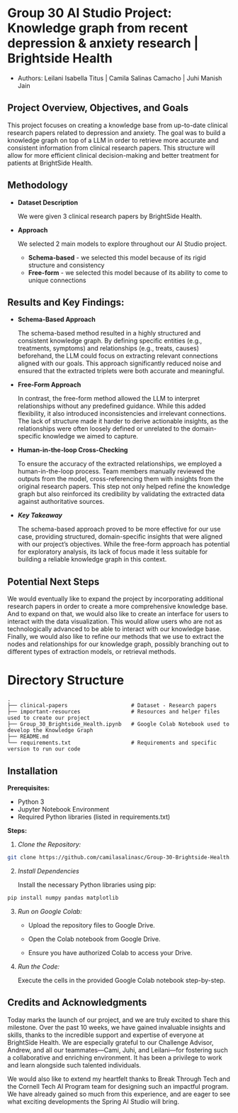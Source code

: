 # Group 30 AI Studio Project: Knowledge graph from recent depression & anxiety research | Brightside Health
- Authors: Leilani Isabella Titus | Camila Salinas Camacho | Juhi Manish Jain

## Project Overview, Objectives, and Goals

This project focuses on creating a knowledge base from up-to-date clinical research papers related to depression and anxiety. The goal was to build a knowledge graph on top of a LLM in order to retrieve more accurate and consistent information from clinical research papers. This structure will allow for more efficient clinical decision-making and better treatment for patients at BrightSide Health.

## Methodology

- **Dataset Description**

   We were given 3 clinical research papers by BrightSide Health. 

- **Approach**

  We selected 2 main models to explore throughout our AI Studio project.

    - **Schema-based** - we selected this model because of its rigid structure and consistency
     - **Free-form** - we selected this model because of its ability to come to unique connections

## Results and Key Findings:

- **Schema-Based Approach**

  The schema-based method resulted in a highly structured and consistent knowledge graph. By defining specific entities (e.g., treatments, symptoms) and relationships (e.g., treats, causes) beforehand, the LLM could focus on extracting relevant connections aligned with our goals. This approach significantly reduced noise and ensured that the extracted triplets were both accurate and meaningful.

- **Free-Form Approach**

  In contrast, the free-form method allowed the LLM to interpret relationships without any predefined guidance. While this added flexibility, it also introduced inconsistencies and irrelevant connections. The lack of structure made it harder to derive actionable insights, as the relationships were often loosely defined or unrelated to the domain-specific knowledge we aimed to capture.

- **Human-in-the-loop Cross-Checking**

  To ensure the accuracy of the extracted relationships, we employed a human-in-the-loop process. Team members manually reviewed the outputs from the model, cross-referencing them with insights from the original research papers. This step not only helped refine the knowledge graph but also reinforced its credibility by validating the extracted data against authoritative sources.

- _**Key Takeaway**_

  The schema-based approach proved to be more effective for our use case, providing structured, domain-specific insights that were aligned with our project’s objectives. While the free-form approach has potential for exploratory analysis, its lack of focus made it less suitable for building a reliable knowledge graph in this context.

## Potential Next Steps

We would eventually like to expand the project by incorporating additional research papers in order to create a more comprehensive knowledge base. And to expand on that, we would also like to create an interface for users to interact with the data visualization. This would allow users who are not as technologically advanced to be able to interact with our knowledge base. Finally, we would also like to refine our methods that we use to extract the nodes and relationships for our knowledge graph, possibly branching out to different types of extraction models, or retrieval methods.


# Directory Structure
```
.
├── clinical-papers                    # Dataset - Research papers
├── important-resources                # Resources and helper files used to create our project
├── Group_30_Brightside_Health.ipynb   # Google Colab Notebook used to develop the Knowledge Graph
├── README.md
└── requirements.txt                   # Requirements and specific version to run our code
```

## Installation

**Prerequisites:**
- Python 3
- Jupyter Notebook Environment
- Required Python libraries (listed in requirements.txt)

**Steps:**

1. _Clone the Repository:_

```bash 
git clone https://github.com/camilasalinasc/Group-30-Brightside-Health.git cd Group-30-Brightside-Health.git

```
  
2. _Install Dependencies_

   Install the necessary Python libraries using pip:

```bash
pip install numpy pandas matplotlib
```

3. _Run on Google Colab:_

   - Upload the repository files to Google Drive.
   
   - Open the Colab notebook from Google Drive.
   
   - Ensure you have authorized Colab to access your Drive.

4. _Run the Code:_
	
   Execute the cells in the provided Google Colab notebook step-by-step.

## Credits and Acknowledgments

Today marks the launch of our project, and we are truly excited to share this milestone. Over the past 10 weeks, we have gained invaluable insights and skills, thanks to the incredible support and expertise of everyone at BrightSide Health. We are especially grateful to our Challenge Advisor, Andrew, and all our teammates—Cami, Juhi, and Leilani—for fostering such a collaborative and enriching environment. It has been a privilege to work and learn alongside such talented individuals.


We would also like to extend my heartfelt thanks to Break Through Tech and the Cornell Tech AI Program team for designing such an impactful program. We have already gained so much from this experience, and are eager to see what exciting developments the Spring AI Studio will bring.
